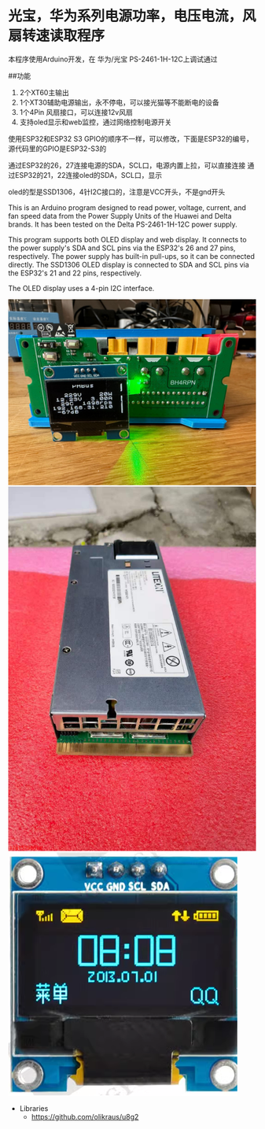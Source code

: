 # 光宝，华为系列电源功率，电压电流，风扇转速读取程序

本程序使用Arduino开发，在 华为/光宝  PS-2461-1H-12C上调试通过

##功能
  1. 2个XT60主输出
  2. 1个XT30辅助电源输出，永不停电，可以接光猫等不能断电的设备
  3. 1个4Pin 风扇接口，可以连接12v风扇
  4. 支持oled显示和web监控，通过网络控制电源开关


使用ESP32和ESP32 S3 GPIO的顺序不一样，可以修改，下面是ESP32的编号，源代码里的GPIO是ESP32-S3的

通过ESP32的26，27连接电源的SDA，SCL口，电源内置上拉，可以直接连接
通过ESP32的21，22连接oled的SDA，SCL口，显示

oled的型是SSD1306，4针I2C接口的，注意是VCC开头，不是gnd开头

This is an Arduino program designed to read power, voltage, current, and fan speed data from the Power Supply Units of the Huawei and Delta brands. It has been tested on the Delta PS-2461-1H-12C power supply.

This program supports both OLED display and web display. It connects to the power supply's SDA and SCL pins via the ESP32's 26 and 27 pins, respectively. The power supply has built-in pull-ups, so it can be connected directly. The SSD1306 OLED display is connected to SDA and SCL pins via the ESP32's 21 and 22 pins, respectively.

The OLED display uses a 4-pin I2C interface.


![ESP32 PS-2461-1H  128*64 OLED](convert.jpg)
![PS-2461-1H  ](LITEON-PS-2461-1H.jpg)
![SSD1306  ](ssd1306vcc.png)





* Libraries
  * https://github.com/olikraus/u8g2
 
